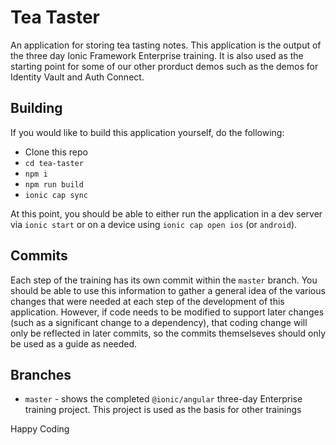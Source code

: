 # Tea Taster

An application for storing tea tasting notes. This application is the output of the three day Ionic Framework Enterprise training. It is also used as the starting point for some of our other prorduct demos such as the demos for Identity Vault and Auth Connect.

## Building

If you would like to build this application yourself, do the following:

- Clone this repo
- `cd tea-taster`
- `npm i`
- `npm run build`
- `ionic cap sync`

At this point, you should be able to either run the application in a dev server via `ionic start` or on a device using `ionic cap open ios` (or `android`).

## Commits

Each step of the training has its own commit within the `master` branch. You should be able to use this information to gather a general idea of the various changes that were needed at each step of the development of this application. However, if code needs to be modified to support later changes (such as a significant change to a dependency), that coding change will only be reflected in later commits, so the commits themselseves should only be used as a guide as needed.

## Branches

- `master` - shows the completed `@ionic/angular` three-day Enterprise training project. This project is used as the basis for other trainings

Happy Coding
